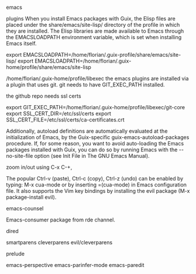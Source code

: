emacs

plugins
When you install Emacs packages with Guix, the Elisp files are placed under the share/emacs/site-lisp/ directory of the profile in which they are installed. The Elisp libraries are made available to Emacs through the EMACSLOADPATH environment variable, which is set when installing Emacs itself.

export EMACSLOADPATH=/home/florian/.guix-profile/share/emacs/site-lisp/
export EMACSLOADPATH=/home/florian/.guix-home/profile/share/emacs/site-lisp


/home/florian/.guix-home/profile/libexec
the emacs plugins are installed via a plugin that uses git.
git needs to have GIT_EXEC_PATH installed.

the github repo needs ssl certs

export GIT_EXEC_PATH=/home/florian/.guix-home/profile/libexec/git-core
export SSL_CERT_DIR=/etc/ssl/certs
export SSL_CERT_FILE=/etc/ssl/certs/ca-certificates.crt

Additionally, autoload definitions are automatically evaluated at the initialization of Emacs, by the Guix-specific guix-emacs-autoload-packages procedure. If, for some reason, you want to avoid auto-loading the Emacs packages installed with Guix, you can do so by running Emacs with the --no-site-file option (see Init File in The GNU Emacs Manual).


zoom in/out using C-x C-+,

The popular Ctrl-v (paste), Ctrl-c (copy), Ctrl-z (undo) can be enabled by typing: M-x cua-mode or by inserting =(cua-mode) in Emacs configuration file. It also supports the Vim key bindings by installing the evil package (M-x package-install evil).


emacs-counsel


Emacs-consumer package from rde channel.


dired


smartparens
cleverparens
evil/cleverparens

prelude


emacs-perspective
emacs-parinfer-mode
emacs-paredit